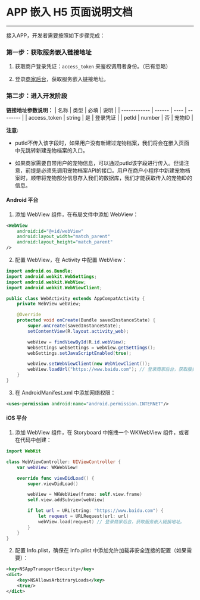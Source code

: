 # APP 嵌入 H5 页面说明文档
---
接入APP，开发者需要按照如下步骤完成：

### 第一步：获取服务嵌入链接地址
1. 获取商户登录凭证：`access_token` 来鉴权调用者身份。（已有忽略）

2. 登录[商家后台](https://platform.chongzhiling.com)，获取服务嵌入链接地址。

### 第二步：进入开发阶段
**链接地址参数说明：**
| 名称         | 类型   | 必填 | 说明     |
| ------------ | ------ | ---- | -------- |
| access_token | string | 是   | 登录凭证 |
| petId        | number | 否   | 宠物ID   |

**注意:**

- putId不传入该字段时，如果用户没有新建过宠物档案，我们将会在嵌入页面中先跳转新建宠物档案的入口。

- 如果商家需要自带用户的宠物信息，可以通过putId该字段进行传入。但请注意，前提是必须先调用宠物档案API的接口。用户在商户小程序中新建宠物档案时，顺带将宠物部分信息存入我们的数据库，我们才能获取传入的宠物ID的信息。
  
#### Android 平台
1. 添加 WebView 组件，在布局文件中添加 WebView：
```xml
<WebView
    android:id="@+id/webView"
    android:layout_width="match_parent"
    android:layout_height="match_parent" 
/>
```
2. 配置 WebView，在 Activity 中配置 WebView：
```java
import android.os.Bundle;
import android.webkit.WebSettings;
import android.webkit.WebView;
import android.webkit.WebViewClient;

public class WebActivity extends AppCompatActivity {
    private WebView webView;

    @Override
    protected void onCreate(Bundle savedInstanceState) {
        super.onCreate(savedInstanceState);
        setContentView(R.layout.activity_web);

        webView = findViewById(R.id.webView);
        WebSettings webSettings = webView.getSettings();
        webSettings.setJavaScriptEnabled(true);

        webView.setWebViewClient(new WebViewClient());
        webView.loadUrl("https://www.baidu.com"); // 登录商家后台，获取服务嵌入链接地址。
    }
}
```
3. 在 AndroidManifest.xml 中添加网络权限：
```xml
<uses-permission android:name="android.permission.INTERNET"/>
```

#### iOS 平台
1. 添加 WebView 组件，在 Storyboard 中拖拽一个 WKWebView 组件，或者在代码中创建：
```swift
import WebKit

class WebViewController: UIViewController {
    var webView: WKWebView!

    override func viewDidLoad() {
        super.viewDidLoad()

        webView = WKWebView(frame: self.view.frame)
        self.view.addSubview(webView)

        if let url = URL(string: "https://www.baidu.com") {
            let request = URLRequest(url: url)
            webView.load(request) // 登录商家后台，获取服务嵌入链接地址。
        }
    }
}
```

2. 配置 Info.plist，确保在 Info.plist 中添加允许加载非安全连接的配置（如果需要）：
```xml
<key>NSAppTransportSecurity</key>
<dict>
    <key>NSAllowsArbitraryLoads</key>
    <true/>
</dict>
```